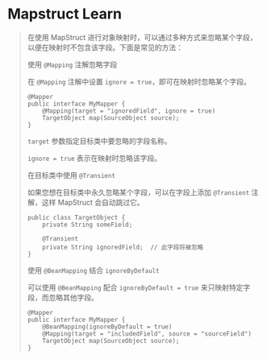 # Mapstruct Learn

> 在使用 MapStruct 进行对象映射时，可以通过多种方式来忽略某个字段，以便在映射时不包含该字段。下面是常见的方法：
>
> 使用 `@Mapping` 注解忽略字段
>
> 在 `@Mapping` 注解中设置 `ignore = true`，即可在映射时忽略某个字段。
>
> ```
> @Mapper
> public interface MyMapper {
>     @Mapping(target = "ignoredField", ignore = true)
>     TargetObject map(SourceObject source);
> }
> ```
>
> `target` 参数指定目标类中要忽略的字段名称。
>
> `ignore = true` 表示在映射时忽略该字段。
>
> 在目标类中使用 `@Transient`
>
> 如果您想在目标类中永久忽略某个字段，可以在字段上添加 `@Transient` 注解，这样 MapStruct 会自动跳过它。
>
> ```
> public class TargetObject {
>     private String someField;
>     
>     @Transient
>     private String ignoredField;  // 此字段将被忽略
> }
> ```
>
> 使用 `@BeanMapping` 结合 `ignoreByDefault`
>
> 可以使用 `@BeanMapping` 配合 `ignoreByDefault = true` 来只映射特定字段，而忽略其他字段。
>
> ```
> @Mapper
> public interface MyMapper {
>     @BeanMapping(ignoreByDefault = true)
>     @Mapping(target = "includedField", source = "sourceField")
>     TargetObject map(SourceObject source);
> }
> ```